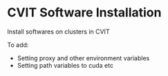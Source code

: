 CVIT Software Installation
=========================

Install softwares on clusters in CVIT

To add:

- Setting proxy and other environment variables
- Setting path variables to cuda etc 
